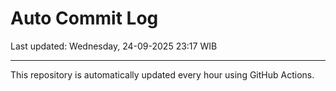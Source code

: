 # Auto Commit Log

Last updated: Wednesday, 24-09-2025 23:17 WIB

---

This repository is automatically updated every hour using GitHub Actions.
